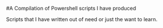 #A Compilation of Powershell scripts I have produced

Scripts that I have written out of need or just the want to learn.